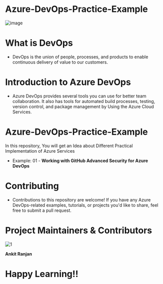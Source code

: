 # Azure-DevOps-Practice-Example

![image](https://github.com/ankitnewjobs/Azure-Practices-Examples/assets/154872782/70bf12f4-761c-4372-a520-1e3dff191799)

# What is DevOps

- DevOps is the union of people, processes, and products to enable continuous delivery of value to our customers.

# Introduction to  Azure DevOps

- Azure DevOps provides several tools you can use for better team collaboration. It also has tools for automated build processes, testing, version control, and package management by Using the Azure Cloud Services.

# Azure-DevOps-Practice-Example

In this repository,  You will get an Idea about Different Practical Implementation of Azure Services

- Example: 01 - **Working with GitHub Advanced Security for Azure DevOps**

# Contributing

- Contributions to this repository are welcome! If you have any Azure DevOps-related examples, tutorials, or projects you'd like to share, feel free to submit a pull request.

# Project Maintainers & Contributors

![1](https://github.com/ankitnewjobs/Azure-Practices-Examples/assets/154872782/0eb590e7-50e0-49f0-9439-77537cde2b8b)

**Ankit Ranjan**

# Happy Learning!!
